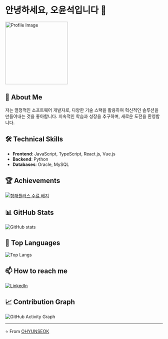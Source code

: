 # 안녕하세요, 오윤석입니다 👋

<img src="profile_image.png" alt="Profile Image" width="200"/>

## 🚀 About Me
저는 열정적인 소프트웨어 개발자로, 다양한 기술 스택을 활용하여 혁신적인 솔루션을 만들어내는 것을 좋아합니다. 지속적인 학습과 성장을 추구하며, 새로운 도전을 환영합니다.

## 🛠 Technical Skills
- **Frontend**: JavaScript, TypeScript, React.js, Vue.js
- **Backend**: Python
- **Databases**: Oracle, MySQL

## 🏆 Achievements
<a href="https://hhpluscertificateofcompletion.oopy.io/">
  <img src="https://static.spartacodingclub.kr/hanghae99/plus/completion/badge_purple.svg" alt="항해플러스 수료 배지" />
</a>

## 📊 GitHub Stats
![GitHub stats](https://github-readme-stats.vercel.app/api?username=OHYUNSEOK&show_icons=true&theme=radical)

## 🌟 Top Languages
![Top Langs](https://github-readme-stats.vercel.app/api/top-langs/?username=OHYUNSEOK&layout=compact&theme=radical)

## 📫 How to reach me
[![LinkedIn](https://img.shields.io/badge/-LinkedIn-blue?style=flat-square&logo=LinkedIn&logoColor=white)](https://www.linkedin.com/in/%EC%9C%A4%EC%84%9D-%EC%98%A4-a7b417175/)

## 📈 Contribution Graph
![GitHub Activity Graph](https://activity-graph.herokuapp.com/graph?username=OHYUNSEOK&theme=dracula)

---

⭐️ From [OHYUNSEOK](https://github.com/OHYUNSEOK)
